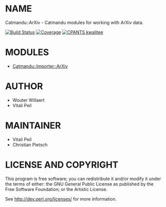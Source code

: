 # NAME

Catmandu::ArXiv - Catmandu modules for working with ArXiv data.

[![Build Status](https://travis-ci.org/LibreCat/Catmandu-ArXiv.svg?branch=master)](https://travis-ci.org/LibreCat/Catmandu-ArXiv)
[![Coverage](https://coveralls.io/repos/LibreCat/Catmandu-ArXiv/badge.png?branch=master)](https://coveralls.io/r/LibreCat/Catmandu-ArXiv)
[![CPANTS kwalitee](http://cpants.cpanauthors.org/dist/Catmandu-ArXiv.png)](http://cpants.cpanauthors.org/dist/Catmandu-ArXiv)

# MODULES

- [Catmandu::Importer::ArXiv](https://metacpan.org/pod/Catmandu::Importer::ArXiv)

# AUTHOR

- Wouter Willaert
- Vitali Peil

# MAINTAINER

- Vitali Peil
- Christian Pietsch

# LICENSE AND COPYRIGHT

This program is free software; you can redistribute it and/or modify it
under the terms of either: the GNU General Public License as published
by the Free Software Foundation; or the Artistic License.

See http://dev.perl.org/licenses/ for more information.
